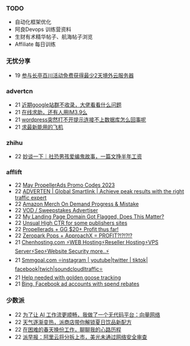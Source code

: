 ### TODO
-  自动化框架优化
-  阿良Devops 训练营资料
-  生财有术精华帖子、航海帖子浏览
-  Affiliate 每日训练

### 无忧分享
<!-- ruyo:START -->
-  19 [参与长亭百川活动免费获得最少2天境外云服务器](https://51.ruyo.net/18392.html)<!-- ruyo:END -->

### advertcn
<!-- advertcn:START -->
-  21 [近期google站群不收录，大佬看看什么问题](https://www.advertcn.com/forum.php?mod=viewthread&tid=110481)
-  21 [在线求助，还有人用IM3.9么](https://www.advertcn.com/forum.php?mod=viewthread&tid=110477)
-  21 [wordpress突然打不开提示连接不上数据库怎么回事呢](https://www.advertcn.com/forum.php?mod=viewthread&tid=110475)
-  21 [求最新能用的飞机](https://www.advertcn.com/forum.php?mod=viewthread&tid=110474)<!-- advertcn:END -->

### zhihu
<!-- zhihu:START -->
-  22 [妙谈一下｜社恐男孩爱编鬼故事，一篇文挣半年工资](http://zhuanlan.zhihu.com/p/630620845?utm_campaign=rss&utm_medium=rss&utm_source=rss&utm_content=title)<!-- zhihu:END -->

### afflift
<!-- afflift:START -->
-  22 [May PropellerAds Promo Codes 2023](https://afflift.com/f/threads/may-propellerads-promo-codes-2023.10871/)
-  22 [ADVERTEN | Global Smartlink | Achieve peak results with the right traffic expert](https://afflift.com/f/threads/adverten-global-smartlink-achieve-peak-results-with-the-right-traffic-expert.7526/)
-  22 [Amazon Merch On Demand Progress &amp; Mistake](https://afflift.com/f/threads/amazon-merch-on-demand-progress-mistake.10970/)
-  22 [VOD / Sweepstakes Advertiser](https://afflift.com/f/threads/vod-sweepstakes-advertiser.10151/)
-  22 [My Landing Page Domain Got Flagged, Does This Matter?](https://afflift.com/f/threads/my-landing-page-domain-got-flagged-does-this-matter.10980/)
-  22 [Unsual High CTR for some publishers sites](https://afflift.com/f/threads/unsual-high-ctr-for-some-publishers-sites.10978/)
-  22 [Propellerads + GG $20+ Profit thus far!](https://afflift.com/f/threads/propellerads-gg-20-profit-thus-far.10969/)
-  22 [Zeropark Pops + ApproachX = PROFIT?!?!?!?](https://afflift.com/f/threads/zeropark-pops-approachx-profit.10973/)
-  21 [Chenhosting.com ⚡WEB Hosting⚡Reseller Hosting⚡VPS Server⚡Seo⚡Website Security more..⚡](https://afflift.com/f/threads/chenhosting-com-%E2%9A%A1web-hosting%E2%9A%A1reseller-hosting%E2%9A%A1vps-server%E2%9A%A1seo%E2%9A%A1website-security-more-%E2%9A%A1.10653/)
-  21 [Smmgoal.com ⭐instagram | youtube|twitter | tiktok| facebook|twich|soundcloudltraffic⭐](https://afflift.com/f/threads/smmgoal-com-%E2%AD%90instagram-youtube-twitter-tiktok-facebook-twich-soundcloudltraffic%E2%AD%90.6393/)
-  21 [Help needed with golden goose tracking](https://afflift.com/f/threads/help-needed-with-golden-goose-tracking.10908/)
-  21 [Bing, Facebook ad accounts with spend rebates](https://afflift.com/f/threads/bing-facebook-ad-accounts-with-spend-rebates.10965/)<!-- afflift:END -->

### 少数派
<!-- sspai:START -->
-  22 [为了让 AI 工作流更顺畅，我做了一个无代码平台：向量网络](https://sspai.com/post/79916)
-  22 [天气逐渐变热，派商店带你解锁夏日饮品新配方](https://sspai.com/post/79882)
-  22 [在困难的春天换份工作，聊聊我的心路历程](https://sspai.com/post/79877)
-  22 [派早报：阿里云将分拆上市，美光未通过网络安全审查](https://sspai.com/post/79921)<!-- sspai:END -->
